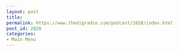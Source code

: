 ```yaml
---
layout: post
title: 
permalink: https://www.thedigradio.com/podcast/2028/index.html
post_id: 2028
categories: 
- Main Menu
---
```


